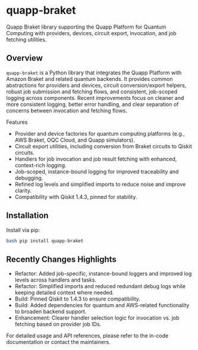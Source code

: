 # quapp-braket

Quapp Braket library supporting the Quapp Platform for Quantum Computing with
providers, devices, circuit export, invocation, and job fetching utilities.

## Overview

`quapp-braket` is a Python library that integrates the Quapp Platform with
Amazon
Braket and related quantum backends. It provides common abstractions for
providers and devices, circuit conversion/export helpers, robust job submission
and fetching flows, and consistent, job-scoped logging across components. Recent
improvements focus on cleaner and more consistent logging, better error
handling, and clear separation of concerns between invocation and fetching
flows.

Features

- Provider and device factories for quantum computing platforms (e.g., AWS
  Braket, OQC Cloud, and Quapp simulators).
- Circuit export utilities, including conversion from Braket circuits to Qiskit
  circuits.
- Handlers for job invocation and job result fetching with enhanced,
  context-rich logging.
- Job-scoped, instance-bound logging for improved traceability and debugging.
- Refined log levels and simplified imports to reduce noise and improve clarity.
- Compatibility with Qiskit 1.4.3, pinned for stability.

## Installation

Install via pip:

``` bash
bash pip install quapp-braket
```

## Recently Changes Highlights

- Refactor: Added job-specific, instance-bound loggers and improved log levels
  across handlers and tasks.
- Refactor: Simplified imports and reduced redundant debug logs while keeping
  detailed context where needed.
- Build: Pinned Qiskit to 1.4.3 to ensure compatibility.
- Build: Added dependencies for quantum and AWS-related functionality to broaden
  backend support.
- Enhancement: Clearer handler selection logic for invocation vs. job fetching
  based on provider job IDs.

For detailed usage and API references, please refer to the in-code documentation
or contact the maintainers.
